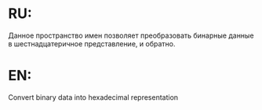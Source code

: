 # RU:
Данное пространство имен позволяет преобразовать бинарные данные в шестнадцатеричное представление, и обратно.
# EN:
Convert binary data into hexadecimal representation
